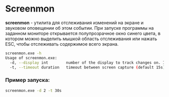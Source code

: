 # Screenmon 

**screenmon** - утилита для отслеживания изменений на экране и звуковом оповещении об этом событии. При запуске программы на заданном мониторе открывается полупрозрачное окно синего цвета, в котором можно выделить мышкой область отслеживания или нажать ESC, чтобы отслеживать содержимое всего экрана.

```sh
screenmon.exe -h
Usage of screenmon.exe:
  -d, --display int        number of the display to track changes on. It may not match the number in the system settings. (default 1)
  -t, --timeout duration   timeout between screen capture (default 15s)
```

### Пример запуска:

```sh
screenmon.exe -d 2 -t 30s
```